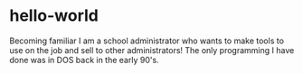 # hello-world
Becoming familiar
I am a school administrator who wants to make tools to use on the job and sell to other administrators!
The only programming I have done was in DOS back in the early 90's.
